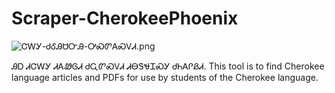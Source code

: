 # Scraper-CherokeePhoenix

![ᏣᎳᎩ-ᏧᎴᎯᏌᏅᎯ-ᎤᏍᏛᎪᏍᏙᏗ.png](https://cdn.steemitimages.com/DQmbrTUET1HhhfPDDVSqaDzXB6m9Xicrq1qRBYB2DHWb6Pw/%E1%8F%A3%E1%8E%B3%E1%8E%A9-%E1%8F%A7%E1%8E%B4%E1%8E%AF%E1%8F%8C%E1%8F%85%E1%8E%AF-%E1%8E%A4%E1%8F%8D%E1%8F%9B%E1%8E%AA%E1%8F%8D%E1%8F%99%E1%8F%97.png)

ᎯᎠ ᏗᏣᎳᎩ ᏗᎪᏪᎶᏗ ᏧᏩᏛᏍᏙᏗ ᏗᎾᏕᏠᏆᏍᎩ ᏧᏂᎪᎵᏰᏗ.
This tool is to find Cherokee language articles and PDFs for use by students of the Cherokee language.

